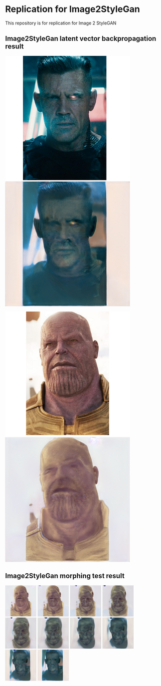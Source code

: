 # Replication for Image2StyleGan

This repository is for replication for Image 2 StyleGAN

## Image2StyleGan latent vector backpropagation result

<p float="left">
  <img src="./Images/josh.png" width="400" />
  <img src="./Images/1490_josh.png.png" width="400" /> 
</p>

<p float="left">
  <img src="./Images/thanos.png" width="400" />
  <img src="./Images/1490_thanos.png.png" width="400" /> 
</p>

## Image2StyleGan morphing test result

<p float="left">
  <img src="./Images/interpolated_0.png" width="100" />
  <img src="./Images/interpolated_1.png" width="100" />
  <img src="./Images/interpolated_2.png" width="100" />
  <img src="./Images/interpolated_3.png" width="100" />
  <img src="./Images/interpolated_4.png" width="100" />
  <img src="./Images/interpolated_5.png" width="100" />
  <img src="./Images/interpolated_6.png" width="100" />
  <img src="./Images/interpolated_7.png" width="100" />
  <img src="./Images/interpolated_8.png" width="100" />
  <img src="./Images/interpolated_9.png" width="100" />

</p>
